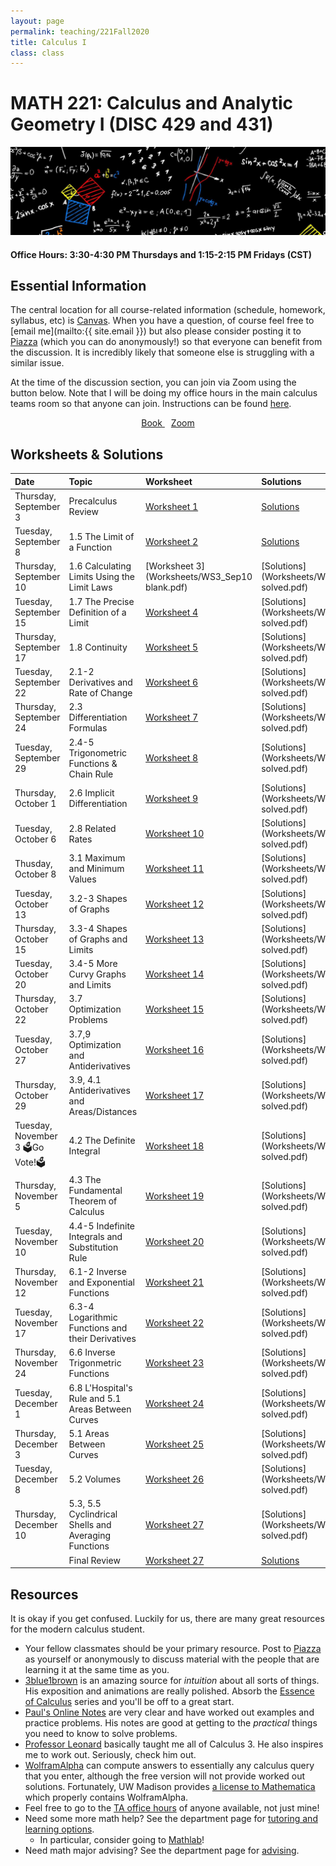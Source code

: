 ```yaml
---
layout: page
permalink: teaching/221Fall2020
title: Calculus I
class: class
---
```


# MATH 221: Calculus and Analytic Geometry I (DISC 429 and 431)
![fire calculus picture](/images/projects/calculus1.jpg)

#### **Office Hours:**  3:30-4:30 PM Thursdays and 1:15-2:15 PM Fridays (CST)

## Essential Information

The central location for all course-related information (schedule, homework, syllabus, etc) is [Canvas](https://canvas.wisc.edu/courses/212363). When you have a question, of course feel free to [email me](mailto:{{ site.email }}) but also please consider posting it to [Piazza](https://piazza.com/class/ked7uy10ib47n3?cid=5#) (which you can do anonymously!) so that everyone can benefit from the discussion. It is incredibly likely that someone else is struggling with a similar issue.

At the time of the discussion section, you can join via Zoom using the button below. Note that I will be doing my office hours in the main calculus teams room so that anyone can join. Instructions can be found [here](https://canvas.wisc.edu/courses/212363/pages/office-hours?module_item_id=2833122).

<div class="button-container" style="text-align: center">
    <a href="https://www.cengage.com/c/calculus-8e-stewart/9781285740621PF/" class="button" style="margin:5px">
    <i class="fas fa-book" aria-hidden="true"></i>
    Book
    </a>
    <a href="https://uwmadison.zoom.us/j/95073751731?pwd=M0lHY1p4aXJHR3pWZjJhNG9wK3RSZz09" class="button" style="margin:5px">
    <i class="fas fa-video" aria-hidden="true"></i>
    Zoom
    </a>
</div>


## Worksheets & Solutions

| Date | Topic | Worksheet |  Solutions |
| :--------- | :---------  | :-----  | :---- |
| Thursday, September 3   | Precalculus Review | [Worksheet 1](Worksheets/WS1_Sep3.pdf) | [Solutions](Worksheets/WS1_Sep3sol.pdf)  | 
| Tuesday, September 8 | 1.5 The Limit of a Function | [Worksheet 2](Worksheets/WS2_Sep8.pdf) | [Solutions](Worksheets/WS2_Sep8sol.pdf) | 
| Thursday, September 10 | 1.6 Calculating Limits Using the Limit Laws | [Worksheet 3](Worksheets/WS3_Sep10 blank.pdf) | [Solutions](Worksheets/WS3_Sep10 solved.pdf)  | 
| Tuesday, September 15 | 1.7 The Precise Definition of a Limit | [Worksheet 4](Worksheets/WS4_Sep15.pdf) | [Solutions](Worksheets/WS4_Sep15 solved.pdf) | 
| Thursday, September 17| 1.8 Continuity | [Worksheet 5](Worksheets/WS5_Sep17.pdf) | [Solutions](Worksheets/WS5_Sep17 solved.pdf) |
| Tuesday, September 22| 2.1-2 Derivatives and Rate of Change | [Worksheet 6](Worksheets/WS6_Sep22.pdf) | [Solutions](Worksheets/WS6_Sep22 solved.pdf) |
| Thursday, September 24 | 2.3 Differentiation Formulas | [Worksheet 7](Worksheets/WS7_Sep24.pdf) | [Solutions](Worksheets/WS7_Sep24 solved.pdf) |
| Tuesday, September 29 | 2.4-5 Trigonometric Functions & Chain Rule | [Worksheet 8](Worksheets/WS8_Sep29.pdf) | [Solutions](Worksheets/WS8_Sep29 solved.pdf) |
| Thursday, October 1| 2.6 Implicit Differentiation | [Worksheet 9](Worksheets/WS9_Oct1.pdf) | [Solutions](Worksheets/WS9_Oct1 solved.pdf) |
| Tuesday, October 6 | 2.8 Related Rates| [Worksheet 10](Worksheets/WS10_Oct6.pdf) | [Solutions](Worksheets/WS10_Oct6 solved.pdf) |
| Thusday, October 8 | 3.1 Maximum and Minimum Values  | [Worksheet 11](Worksheets/WS11_Oct8.pdf) | [Solutions](Worksheets/WS11_Oct8 solved.pdf) |
| Tuesday, October 13 | 3.2-3 Shapes of Graphs | [Worksheet 12](Worksheets/WS12_Oct13.pdf) | [Solutions](Worksheets/WS12_Oct13 solved.pdf) |
| Thursday, October 15 | 3.3-4 Shapes of Graphs and Limits | [Worksheet 13](Worksheets/WS13_Oct15.pdf) | [Solutions](Worksheets/WS13_Oct15 solved.pdf) |
| Tuesday, October 20 | 3.4-5 More Curvy Graphs and Limits | [Worksheet 14](Worksheets/WS14_Oct20.pdf) | [Solutions](Worksheets/WS14_Oct20 solved.pdf) |
| Thursday, October 22 | 3.7 Optimization Problems | [Worksheet 15](Worksheets/WS15_Oct22.pdf) | [Solutions](Worksheets/WS15_Oct22 solved.pdf) |
| Tuesday, October 27 | 3.7,9 Optimization and Antiderivatives | [Worksheet 16](Worksheets/WS16_Oct27.pdf) | [Solutions](Worksheets/WS16_Oct27 solved.pdf)|
| Thursday, October 29 | 3.9, 4.1 Antiderivatives and Areas/Distances | [Worksheet 17](Worksheets/WS17_Oct29.pdf) | [Solutions](Worksheets/WS17_Oct29 solved.pdf) |
| Tuesday, November 3 🗳️Go Vote!🗳️| 4.2 The Definite Integral | [Worksheet 18](Worksheets/WS18_Nov3.pdf) | [Solutions](Worksheets/WS18_Nov3 solved.pdf) |
| Thursday, November 5 | 4.3 The Fundamental Theorem of Calculus | [Worksheet 19](Worksheets/WS19_Nov5.pdf) | [Solutions](Worksheets/WS19_Nov5 solved.pdf) |
| Tuesday, November 10 | 4.4-5 Indefinite Integrals and Substitution Rule| [Worksheet 20](Worksheets/WS20_Nov10.pdf) | [Solutions](Worksheets/WS20_Nov10 solved.pdf) |
| Thursday, November 12 | 6.1-2 Inverse and Exponential Functions | [Worksheet 21](Worksheets/WS21_Nov12.pdf) | [Solutions](Worksheets/WS21_Nov12 solved.pdf) |
| Tuesday, November 17 | 6.3-4 Logarithmic Functions and their Derivatives | [Worksheet 22](Worksheets/WS22_Nov17.pdf) | [Solutions](Worksheets/WS22_Nov17 solved.pdf) |
| Thursday, November 24| 6.6 Inverse Trigonmetric Functions | [Worksheet 23](Worksheets/WS23_Nov24.pdf) | [Solutions](Worksheets/WS23_Nov24 solved.pdf) |
| Tuesday, December 1| 6.8 L'Hospital's Rule and 5.1 Areas Between Curves | [Worksheet 24](Worksheets/WS24_Dec1.pdf) | [Solutions](Worksheets/WS24_Dec1 solved.pdf) |
| Thursday, December 3 | 5.1 Areas Between Curves | [Worksheet 25](Worksheets/WS25_Dec3.pdf) | [Solutions](Worksheets/WS25_Dec3 solved.pdf) |
| Tuesday, December 8 | 5.2 Volumes | [Worksheet 26](Worksheets/WS26_Dec8.pdf) | [Solutions](Worksheets/WS26_Dec8 solved.pdf) |
| Thursday, December 10 | 5.3, 5.5 Cyclindrical Shells and Averaging Functions | [Worksheet 27](Worksheets/WS27_Dec10.pdf) | [Solutions](Worksheets/WS27_Dec10 solved.pdf) |
| | Final Review | [Worksheet 27](Worksheets/finalreview.pdf) | [Solutions](Worksheets/finalreviewsolutions.pdf) |


## Resources

It is okay if you get confused. Luckily for us, there are many great resources for the modern calculus student. 

- Your fellow classmates should be your primary resource. Post to [Piazza](https://piazza.com/class/ked7uy10ib47n3) as yourself or anonymously to discuss material with the people that are learning it at the same time as you.
- [3blue1brown](https://www.youtube.com/channel/UCYO_jab_esuFRV4b17AJtAw) is an amazing source for *intuition* about all sorts of things. His exposition and animations are really polished. Absorb the [Essence of Calculus](https://www.youtube.com/watch?v=WUvTyaaNkzM&list=PLZHQObOWTQDMsr9K-rj53DwVRMYO3t5Yr) series and you'll be off to a great start.
- [Paul's Online Notes](https://tutorial.math.lamar.edu/classes/calci/calci.aspx) are very clear and have worked out examples and practice problems. His notes are good at getting to the *practical* things you need to know to solve problems.
- [Professor Leonard](https://www.youtube.com/channel/UCoHhuummRZaIVX7bD4t2czg) basically taught me all of Calculus 3. He also inspires me to work out. Seriously, check him out.
- [WolframAlpha](https://www.wolframalpha.com/) can compute answers to essentially any calculus query that you enter, although the free version will not provide worked out solutions. Fortunately, UW Madison provides [a license to Mathematica](https://software.wisc.edu/cgi-bin/ssl/csl_download.cgi) which properly contains WolframAlpha.
- Feel free to go to the [TA office hours](https://canvas.wisc.edu/courses/212363/pages/office-hours?module_item_id=2833122) of anyone available, not just mine!
- Need some more math help? See the department page for [tutoring and learning options](https://www.math.wisc.edu/undergraduate/tutoring).
  - In particular, consider going to [Mathlab](https://www.math.wisc.edu/undergraduate/mathlab)!
- Need math major advising? See the department page for [advising](https://www.math.wisc.edu/undergraduate/advising).